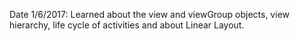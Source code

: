 Date 1/6/2017: 
Learned about the view and viewGroup objects, view hierarchy, life cycle of activities and about Linear Layout. 